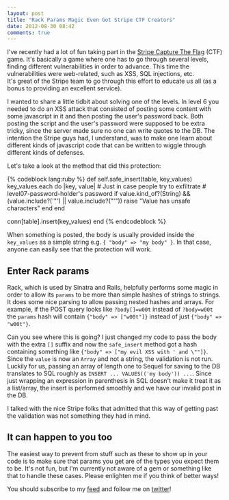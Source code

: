 ```yaml
---
layout: post
title: "Rack Params Magic Even Got Stripe CTF Creators"
date: 2012-08-30 08:42
comments: true
---
```


I've recently had a lot of fun taking part in the [Stripe Capture The Flag](https://stripe-ctf.com) (CTF) game. It's basically a game where one has to go through several levels, finding different vulnerabilities in order to advance. This time the vulnerabilities were web-related, such as XSS, SQL injections, etc.  
It's great of the Stripe team to go through this effort to educate us all (as a bonus to providing an excellent service).

I wanted to share a little tidbit about solving one of the levels. In level 6 you needed to do an XSS attack that consisted of posting some content with some javascript in it and then posting the user's password back. Both posting the script and the user's password were supposed to be extra tricky, since the server made sure no one can write quotes to the DB. The intention the Stripe guys had, I understand, was to make one learn about different kinds of javascript code that can be written to wiggle through different kinds of defenses.

Let's take a look at the method that did this protection:

{% codeblock lang:ruby %}
def self.safe_insert(table, key_values)
  key_values.each do |key, value|
    # Just in case people try to exfiltrate
    # level07-password-holder's password
    if value.kind_of?(String) &&
        (value.include?('"') || value.include?("'"))
      raise "Value has unsafe characters"
    end
  end

  conn[table].insert(key_values)
end
{% endcodeblock %}

When something is posted, the body is usually provided inside the `key_values` as a simple string e.g. `{ "body" => "my body" }`. In that case, anyone can easily see that the protection will work.

## Enter Rack params

Rack, which is used by Sinatra and Rails, helpfully performs some magic in order to allow its `params` to be more than simple hashes of strings to strings. It does some nice parsing to allow passing nested hashes and arrays. For example, if the POST query looks like `?body[]=w00t` instead of `?body=w00t` the `params` hash will contain `{"body" => ["w00t"]}` instead of just `{"body" => "w00t"}`.

Can you see where this is going? I just changed my code to pass the body with the extra `[]` suffix and now the `safe_insert` method got a hash containing something like `{"body" => ["my evil XSS with ' and \""]}`. Since the `value` is now an `Array` and not a string, the validation is not run. Luckily for us, passing an array of length one to Sequel for saving to the DB translates to SQL roughly as `INSERT ... VALUES(('my body')) ...`. Since just wrapping an expression in parenthesis in SQL doesn't make it treat it as a list/array, the insert is performed smoothly and we have our invalid post in the DB.

I talked with the nice Stripe folks that admitted that this way of getting past the validation was not something they had in mind.

## It can happen to you too

The easiest way to prevent from stuff such as these to show up in your code is to make sure that params you get are of the types you expect them to be. It's not fun, but I'm currently not aware of a gem or something like that to handle these cases. Please enlighten me if you think of better ways!


You should subscribe to my [feed](http://feeds.feedburner.com/TheCodeDump) and follow me on [twitter](http://twitter.com/avivby)!
